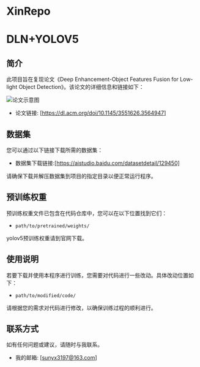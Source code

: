 # XinRepo

# DLN+YOLOV5

## 简介

此项目旨在复现论文《Deep Enhancement-Object Features Fusion for Low-light Object Detection》。该论文的详细信息和链接如下：

![论文示意图](images/paper_illustration.png)

- 论文链接: [https://dl.acm.org/doi/10.1145/3551626.3564947]

## 数据集

您可以通过以下链接下载所需的数据集：

- 数据集下载链接:[https://aistudio.baidu.com/datasetdetail/129450]

请确保下载并解压数据集到项目的指定目录以便正常运行程序。

## 预训练权重

预训练权重文件已包含在代码仓库中，您可以在以下位置找到它们：

- `path/to/pretrained/weights/`

yolov5预训练权重请到官网下载。

## 使用说明

若要下载并使用本程序进行训练，您需要对代码进行一些改动。具体改动位置如下：

- `path/to/modified/code/`

请根据您的需求对代码进行修改，以确保训练过程的顺利进行。



## 联系方式

如有任何问题或建议，请随时与我联系。
- 我的邮箱: [sunyx3197@163.com]

